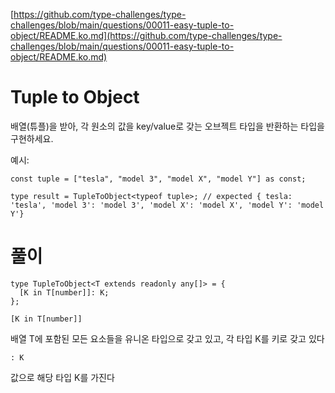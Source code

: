 [https://github.com/type-challenges/type-challenges/blob/main/questions/00011-easy-tuple-to-object/README.ko.md](https://github.com/type-challenges/type-challenges/blob/main/questions/00011-easy-tuple-to-object/README.ko.md)

# Tuple to Object

배열(튜플)을 받아, 각 원소의 값을 key/value로 갖는 오브젝트 타입을 반환하는 타입을 구현하세요.

예시:

```tsx
const tuple = ["tesla", "model 3", "model X", "model Y"] as const;

type result = TupleToObject<typeof tuple>; // expected { tesla: 'tesla', 'model 3': 'model 3', 'model X': 'model X', 'model Y': 'model Y'}
```

# 풀이

```tsx
type TupleToObject<T extends readonly any[]> = {
  [K in T[number]]: K;
};
```

`[K in T[number]]`

배열 T에 포함된 모든 요소들을 유니온 타입으로 갖고 있고, 각 타입 K를 키로 갖고 있다

`: K`

값으로 해당 타입 K를 가진다
